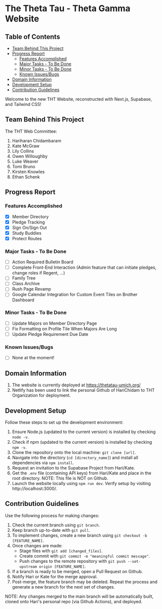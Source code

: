 # The Theta Tau - Theta Gamma Website

## Table of Contents

- [Team Behind This Project](#team-behind-this-project)
- [Progress Report](#progress-report)
    - [Features Accomplished](#features-accomplished)
    - [Major Tasks - To Be Done](#major-tasks-to-be-done)
    - [Minor Tasks - To Be Done](#minor-tasks-to-be-done)
    - [Known Issues/Bugs](#known-issues/bugs)
- [Domain Information](#domain-information)
- [Development Setup](#development-setup)
- [Contribution Guidelines](#contribution-guidelines)

Welcome to the new THT Website, reconstructed with Next.js, Supabase, and Tailwind CSS!

## Team Behind This Project

The THT Web Committee:

1. Hariharan Chidambaram
2. Kate McGraw
3. Lily Collins
4. Owen Willoughby
5. Luke Weaver
6. Tomi Bruno
7. Kirsten Knowles
8. Ethan Schenk

## Progress Report

### Features Accomplished

- [x] Member Directory
- [x] Pledge Tracking
- [x] Sign On/Sign Out
- [x] Study Buddies
- [x] Protect Routes

### Major Tasks - To Be Done

- [ ] Action Required Bulletin Board
- [ ] Complete Front-End Interaction (Admin feature that can initiate pledges, change roles if Regent, ...)
- [ ] Family Tree
- [ ] Class Archive
- [ ] Rush Page Revamp
- [ ] Google Calendar Integration for Custom Event Tiles on Brother Dashboard

### Minor Tasks - To Be Done

- [ ] Update Majors on Member Directory Page
- [ ] Fix Formatting on Profile Tile When Majors Are Long
- [ ] Update Pledge Requirement Due Date

### Known Issues/Bugs

- [ ] None at the moment!

## Domain Information

1. The website is currently deployed at https://thetatau-umich.org/
2. Netlify has been used to link the personal Github of HariChidam to THT Organization for deployment. 

## Development Setup

Follow these steps to set up the development environment:

1. Ensure Node.js (updated to the current version) is installed by checking `node -v`.
2. Check if npm (updated to the current version) is installed by checking `npm -v`.
3. Clone the repository onto the local machine: `git clone [url]`.
4. Navigate into the directory (`cd [directory_name]`) and install all dependencies via `npm install`.
5. Request an invitation to the Supabase Project from Hari/Kate.
6. Get the `.env` file (containing API keys) from Hari/Kate and place in the root directory. NOTE: This file is NOT on Github.
7. Launch the website locally using `npm run dev`. Verify setup by visiting http://localhost:3000/.

## Contribution Guidelines

Use the following process for making changes:

1. Check the current branch using `git branch`.
2. Keep branch up-to-date with `git pull`.
3. To implement changes, create a new branch using `git checkout -b [FEATURE_NAME]`.
4. Once changes are made:
    - Stage files with `git add [changed_files]`.
    - Create commit with `git commit -m "meaningful commit message"`.
    - Push changes to the remote repository with `git push --set-upstream origin [FEATURE_NAME]`.
5. If a branch is ready to be merged, open a Pull Request on Github.
6. Notify Hari or Kate for the merge approval.
7. Post-merge, the feature branch may be deleted. Repeat the process and generate a new branch for the next set of changes.

NOTE: Any changes merged to the main branch will be automatically built, cloned onto Hari's personal repo (via Github Actions), and deployed.
